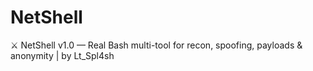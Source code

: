 # NetShell
⚔️ NetShell v1.0 — Real Bash multi-tool for recon, spoofing, payloads &amp; anonymity | by Lt_Spl4sh
